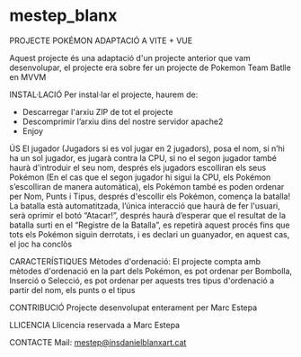 # mestep_blanx
PROJECTE POKÉMON ADAPTACIÓ A VITE + VUE

Aquest projecte és una adaptació d'un projecte anterior que vam desenvolupar, el projecte era sobre fer un projecte de Pokemon Team Batlle en MVVM

INSTAL·LACIÓ
Per instal·lar el projecte, haurem de:
- Descarregar l'arxiu ZIP de tot el projecte
- Descomprimir l’arxiu dins del nostre servidor apache2
- Enjoy

ÚS
El jugador (Jugadors si es vol jugar en 2 jugadors), posa el nom, si n’hi ha un sol jugador, es jugarà contra la CPU, si no el segon jugador també haurà d'introduir el seu nom, després els jugadors escolliran els seus Pokémon (En el cas que el segon jugador hi sigui la CPU, els Pokémon s’escolliran de manera automàtica), els Pokémon també es poden ordenar per Nom, Punts i Tipus, després d'escollir els Pokémon, comença la batalla! La batalla està automatitzada, l’única interacció que haurà de fer l'usuari, serà oprimir el botó “Atacar!”, després haurà d’esperar que el resultat de la batalla surti en el “Registre de la Batalla”, es repetirà aquest procés fins que tots els Pokémon siguin derrotats, i es declari un guanyador, en aquest cas, el joc ha conclòs


CARACTERÍSTIQUES
Mètodes d'ordenació:
El projecte compta amb mètodes d'ordenació en la part dels Pokémon, es pot ordenar per  Bombolla, Inserció o Selecció, es pot ordenar per aquests tres tipus d'ordenació a partir del nom, els punts o el tipus


CONTRIBUCIÓ
Projecte desenvolupat enterament per Marc Estepa

LLICENCIA
Llicencia reservada a Marc Estepa

CONTACTE
Mail: mestep@insdanielblanxart.cat

